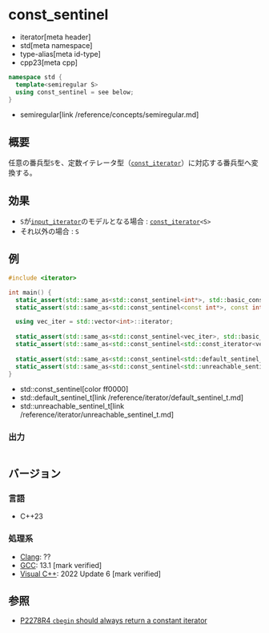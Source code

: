# const_sentinel
* iterator[meta header]
* std[meta namespace]
* type-alias[meta id-type]
* cpp23[meta cpp]

```cpp
namespace std {
  template<semiregular S>
  using const_sentinel = see below;
}
```
* semiregular[link /reference/concepts/semiregular.md]

## 概要

任意の番兵型`S`を、定数イテレータ型（[`const_iterator`](const_iterator.md)）に対応する番兵型へ変換する。

## 効果

- `S`が[`input_iterator`](input_iterator.md)のモデルとなる場合 : [`const_iterator`](const_iterator.md)`<S>`
- それ以外の場合 : `S`

## 例
```cpp example
#include <iterator>

int main() {
  static_assert(std::same_as<std::const_sentinel<int*>, std::basic_const_iterator<int*>>);
  static_assert(std::same_as<std::const_sentinel<const int*>, const int*>);

  using vec_iter = std::vector<int>::iterator;
  
  static_assert(std::same_as<std::const_sentinel<vec_iter>, std::basic_const_iterator<vec_iter>>);
  static_assert(std::same_as<std::const_sentinel<std::const_iterator<vec_iter>>, std::const_iterator<vec_iter>>);
  
  static_assert(std::same_as<std::const_sentinel<std::default_sentinel_t>, std::default_sentinel_t>);
  static_assert(std::same_as<std::const_sentinel<std::unreachable_sentinel_t>, std::unreachable_sentinel_t>);
}
```
* std::const_sentinel[color ff0000]
* std::default_sentinel_t[link /reference/iterator/default_sentinel_t.md]
* std::unreachable_sentinel_t[link /reference/iterator/unreachable_sentinel_t.md]

### 出力
```
```

## バージョン
### 言語
- C++23

### 処理系
- [Clang](/implementation.md#clang): ??
- [GCC](/implementation.md#gcc): 13.1 [mark verified]
- [Visual C++](/implementation.md#visual_cpp): 2022 Update 6 [mark verified]

## 参照

- [P2278R4 `cbegin` should always return a constant iterator](https://www.open-std.org/jtc1/sc22/wg21/docs/papers/2022/p2278r4.html)
